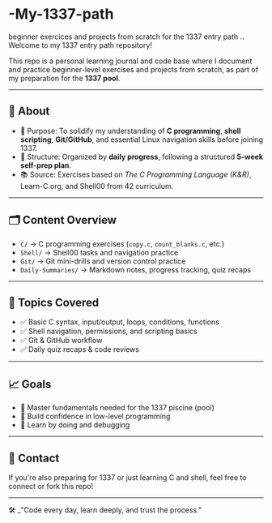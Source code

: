 # -My-1337-path
 beginner exercices and projects from scratch for the 1337 entry path ..
Welcome to my 1337 entry path repository!

This repo is a personal learning journal and code base where I document and practice beginner-level exercises and projects from scratch, as part of my preparation for the **1337 pool**.

---

## 🧠 About

- 📍 Purpose: To solidify my understanding of **C programming**, **shell scripting**, **Git/GitHub**, and essential Linux navigation skills before joining 1337.
- 📅 Structure: Organized by **daily progress**, following a structured **5-week self-prep plan**.
- 📚 Source: Exercises based on _The C Programming Language (K&R)_, Learn-C.org, and Shell00 from 42 curriculum.

---

## 🗂️ Content Overview

- `C/` → C programming exercises (`copy.c`, `count_blanks.c`, etc.)
- `Shell/` → Shell00 tasks and navigation practice
- `Git/` → Git mini-drills and version control practice
- `Daily-Summaries/` → Markdown notes, progress tracking, quiz recaps

---

## 📌 Topics Covered

- ✅ Basic C syntax, input/output, loops, conditions, functions
- ✅ Shell navigation, permissions, and scripting basics
- ✅ Git & GitHub workflow
- ✅ Daily quiz recaps & code reviews

---

## 📈 Goals

- 📖 Master fundamentals needed for the 1337 piscine (pool)
- 🧠 Build confidence in low-level programming
- 🚧 Learn by doing and debugging

---

## 💬 Contact

If you're also preparing for 1337 or just learning C and shell, feel free to connect or fork this repo!

---

🛠️ _"Code every day, learn deeply, and trust the process."
